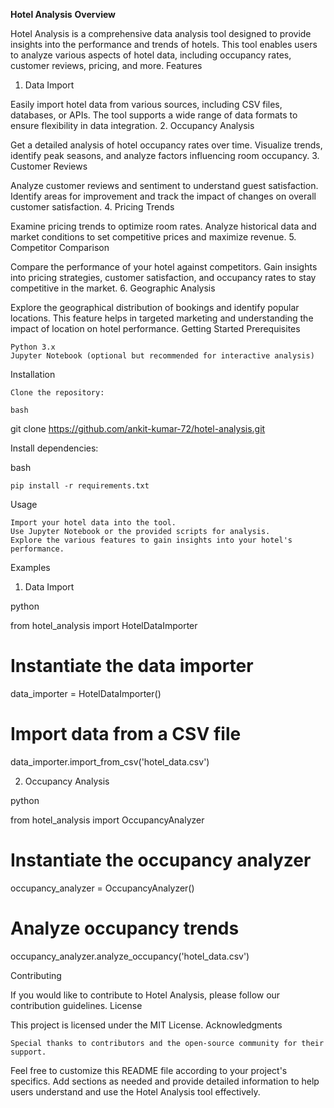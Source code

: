 **Hotel Analysis**
**Overview**

Hotel Analysis is a comprehensive data analysis tool designed to provide insights into the performance and trends of hotels. This tool enables users to analyze various aspects of hotel data, including occupancy rates, customer reviews, pricing, and more.
Features
1. Data Import

Easily import hotel data from various sources, including CSV files, databases, or APIs. The tool supports a wide range of data formats to ensure flexibility in data integration.
2. Occupancy Analysis

Get a detailed analysis of hotel occupancy rates over time. Visualize trends, identify peak seasons, and analyze factors influencing room occupancy.
3. Customer Reviews

Analyze customer reviews and sentiment to understand guest satisfaction. Identify areas for improvement and track the impact of changes on overall customer satisfaction.
4. Pricing Trends

Examine pricing trends to optimize room rates. Analyze historical data and market conditions to set competitive prices and maximize revenue.
5. Competitor Comparison

Compare the performance of your hotel against competitors. Gain insights into pricing strategies, customer satisfaction, and occupancy rates to stay competitive in the market.
6. Geographic Analysis

Explore the geographical distribution of bookings and identify popular locations. This feature helps in targeted marketing and understanding the impact of location on hotel performance.
Getting Started
Prerequisites

    Python 3.x
    Jupyter Notebook (optional but recommended for interactive analysis)

Installation

    Clone the repository:

    bash

git clone https://github.com/ankit-kumar-72/hotel-analysis.git

Install dependencies:

bash

    pip install -r requirements.txt

Usage

    Import your hotel data into the tool.
    Use Jupyter Notebook or the provided scripts for analysis.
    Explore the various features to gain insights into your hotel's performance.

Examples
1. Data Import

python

from hotel_analysis import HotelDataImporter

# Instantiate the data importer
data_importer = HotelDataImporter()

# Import data from a CSV file
data_importer.import_from_csv('hotel_data.csv')

2. Occupancy Analysis

python

from hotel_analysis import OccupancyAnalyzer

# Instantiate the occupancy analyzer
occupancy_analyzer = OccupancyAnalyzer()

# Analyze occupancy trends
occupancy_analyzer.analyze_occupancy('hotel_data.csv')

Contributing

If you would like to contribute to Hotel Analysis, please follow our contribution guidelines.
License

This project is licensed under the MIT License.
Acknowledgments

    Special thanks to contributors and the open-source community for their support.

Feel free to customize this README file according to your project's specifics. Add sections as needed and provide detailed information to help users understand and use the Hotel Analysis tool effectively.
